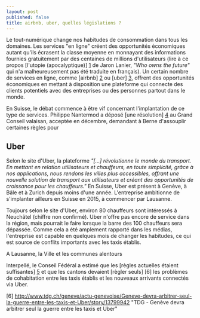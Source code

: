 ```yaml
---
layout: post
published: false
title: airbnb, uber, quelles législations ?
---
```


Le tout-numérique change nos habitudes de consommation dans tous les domaines. Les services "en ligne" créent des 
opportunités économiques autant qu'ils écrasent la classe moyenne en monnayant des informations fournies gratuitement 
par des centaines de millions d'utilisateurs (lire à ce propos [l'utopie (apocalyptique)] [1] de Jaron Lanier, 
*"Who owns the future"* qui n'a malheureusement pas été traduite en français). Un certain nombre de services en ligne, 
comme [airbnb] [2] ou [uber] [3], offrent des opportunités économiques en mettant à disposition une plateforme qui 
connecte des clients potentiels avec des entreprises ou des personnes partout dans le monde.

En Suisse, le débat commence à être vif concernant l'implantation de ce type de services. Philippe Nantermod a déposé 
[une résolution] [4] au Grand Conseil valaisan, acceptée en décembre, demandant à Berne d'assouplir certaines règles 
pour 

## Uber

Selon le site d'Uber, la plateforme *"[...] révolutionne le monde du transport. En mettant en relation utilisateurs 
et chauffeurs, en toute simplicité, grâce à nos applications, nous rendons les villes plus accessibles, 
offrant une nouvelle solution de transport aux utilisateurs et créant des opportunités de croissance 
pour les chauffeurs."* En Suisse, Uber est présent à Genève, à Bâle et à Zurich depuis moins d'une année. L'entreprise 
ambitionne de s'implanter ailleurs en Suisse en 2015, à commencer par Lausanne.

Toujours selon le site d'Uber, environ 80 chauffeurs sont intéressés à Neuchâtel (chiffre non confirmé). Uber n'offre 
pas encore de service dans la région, mais pourrait le faire lorsque la barre des 100 chauffeurs sera dépassée. 
Comme cela a été amplement rapporté dans les médias, l'entreprise est capable en quelques mois de changer 
les habitudes, ce qui est source de conflits importants avec les taxis établis.

A Lausanne, la Ville et les communes alentours 

Interpellé, le Conseil Fédéral a estimé que les [règles actuelles étaient suffisantes] [5] et que les cantons devaient [règler seuls] [6] les problèmes de cohabitation entre les taxis établis et les nouveaux arrivants connectés via Uber.

[1]: http://clesnes.blog.lemonde.fr/2013/10/22/jaron-lanier-linternet-ruine-la-classe-moyenne/ "Interview de Jaron Lanier dans Le Monde, 22 oct. 2013"
[2]: https://fr.airbnb.ch/ "airbnb, plateforme de location de logements"
[3]: https://www.uber.com/ "Uber, plateforme de location de taxis/limousines"
[4]: http://www.blorange.com/nantermod/airbnb-eviter-l-interdiction-et-assouplir-les-regles/?lang=fr "AirBnb & Co : éviter l’interdiction et assouplir les règles !"
[5]: http://www.parlament.ch/f/suche/pages/geschaefte.aspx?gesch_id=20143939 "14.3939 - Interpellation - Taxis et voitures de tourisme avec chauffeur et covoiturage payant. Un combat à armes égales?"
[6] http://www.tdg.ch/geneve/actu-genevoise/Geneve-devra-arbitrer-seul-la-guerre-entre-les-taxis-et-Uber/story/13799942 "TDG - Genève devra arbitrer seul la guerre entre les taxis et Uber"

